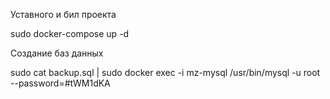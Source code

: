 

<p>Уставного и бил проекта</p>

<p>sudo docker-compose up -d</p>

<p>Создание баз данных</p>
<p>sudo cat backup.sql | sudo docker exec -i mz-mysql /usr/bin/mysql -u root --password=#tWM1dKA</p>

